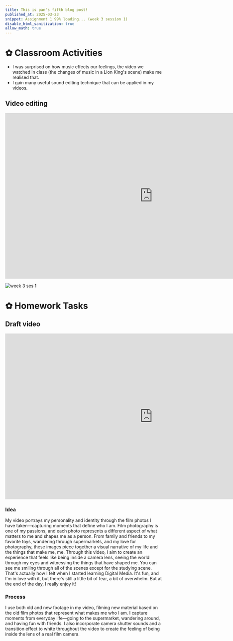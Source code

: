 ```yaml
---
title: This is pan's fifth blog post!
published_at: 2025-03-23
snippet: Assignment 1 99% loading... (week 3 session 1)
disable_html_sanitization: true
allow_math: true
---
```


# ✿ Classroom Activities
- I was surprised on how music effects our feelings, the video we watched in class (the changes of music in a Lion King's scene) make me realised that.
- I gain many useful sound editing technique that can be applied in my videos.

## Video editing

<iframe width="946" height="532" src="https://www.youtube.com/embed/H9XlA8cfyFQ" title="mini film week 3" frameborder="0" allow="accelerometer; autoplay; clipboard-write; encrypted-media; gyroscope; picture-in-picture; web-share" referrerpolicy="strict-origin-when-cross-origin" allowfullscreen></iframe>

<script type="module">

    console.log (`hello world! 🚀`)

    const iframe  = document.getElementById (`coding_train_video`)
    iframe.width  = iframe.parentNode.scrollWidth
    iframe.height = iframe.width * 9 / 16

</script>

![week 3 ses 1](classroomactivities/week3ses1.jpg)

# ✿ Homework Tasks

## Draft video

<iframe width="946" height="532" src="https://www.youtube.com/embed/jbd8aDMKjRc" title="Assignment 1 Studio 1 (Draft)" frameborder="0" allow="accelerometer; autoplay; clipboard-write; encrypted-media; gyroscope; picture-in-picture; web-share" referrerpolicy="strict-origin-when-cross-origin" allowfullscreen></iframe>

<script type="module">

    console.log (`hello world! 🚀`)

    const iframe  = document.getElementById (`coding_train_video`)
    iframe.width  = iframe.parentNode.scrollWidth
    iframe.height = iframe.width * 9 / 16

</script>

### Idea

My video portrays my personality and identity through the film photos I have taken—capturing moments that define who I am. Film photography is one of my passions, and each photo represents a different aspect of what matters to me and shapes me as a person. From family and friends to my favorite toys, wandering through supermarkets, and my love for photography, these images piece together a visual narrative of my life and the things that make me, me. Through this video, I aim to create an experience that feels like being inside a camera lens, seeing the world through my eyes and witnessing the things that have shaped me. You can see me smiling through all of the scenes except for the studying scene. That's actually how I felt when I started learning Digital Media. It's fun, and I'm in love with it, but there's still a little bit of fear, a bit of overwhelm. But at the end of the day, I really enjoy it!

### Process

I use both old and new footage in my video, filming new material based on the old film photos that represent what makes me who I am. I capture moments from everyday life—going to the supermarket, wandering around, and having fun with friends. I also incorporate camera shutter sounds and a transition effect to white throughout the video to create the feeling of being inside the lens of a real film camera.







